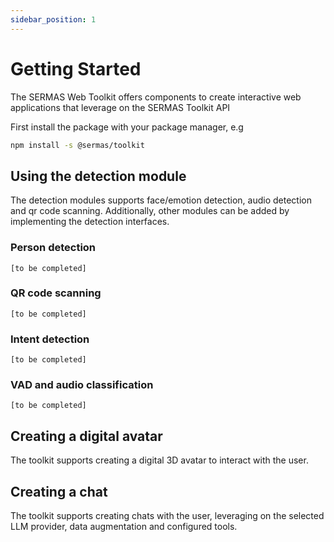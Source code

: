 ```yaml
---
sidebar_position: 1
---
```


# Getting Started

The SERMAS Web Toolkit offers components to create interactive web applications that leverage on the SERMAS Toolkit API

First install the package with your package manager, e.g

```sh
npm install -s @sermas/toolkit
```

## Using the detection module

The detection modules supports face/emotion detection, audio detection and qr code scanning. Additionally, other modules can be added by implementing the detection interfaces.

### Person detection

`[to be completed]`

### QR code scanning

`[to be completed]`

### Intent detection

`[to be completed]`

### VAD and audio classification

`[to be completed]`

## Creating a digital avatar

The toolkit supports creating a digital 3D avatar to interact with the user.

## Creating a chat

The toolkit supports creating chats with the user, leveraging on the selected LLM provider, data augmentation and configured tools.